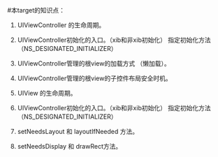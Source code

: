 #本target的知识点：

1.  UIViewController 的生命周期。
2.  UIViewController初始化的入口。（xib和非xib初始化） 指定初始化方法（NS_DESIGNATED_INITIALIZER）
3.  UIViewController管理的根view的加载方式 （懒加载）。
4.  UIViewController管理的根view的子控件布局安全时机。


5.  UIView 的生命周期。
6.  UIViewController初始化的入口。（xib和非xib初始化） 指定初始化方法（NS_DESIGNATED_INITIALIZER）
7.  setNeedsLayout  和  layoutIfNeeded 方法。
8.  setNeedsDisplay 和 drawRect方法。
